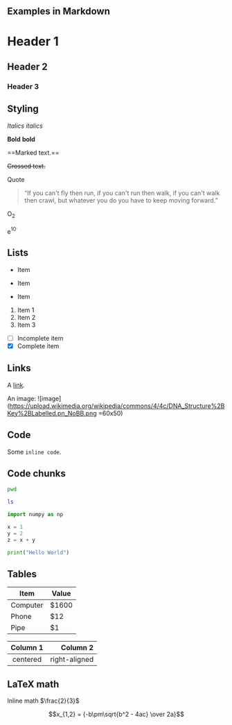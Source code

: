 Examples in Markdown
---------------------------

# Header 1

## Header 2

### Header 3

Styling
---------------------------

*Italics*  _italics_

**Bold**  __bold__

==Marked text.==

~~Crossed text.~~

Quote
> “If you can't fly then run, if you can't run then walk, if you can't walk then crawl, but whatever you do you have to keep moving forward.”

O<sub>2<sub> 

e<sup>10<sup>.

Lists
---------------------------

- Item
 * Item
 + Item

1. Item 1
2. Item 2
3. Item 3

- [ ] Incomplete item
- [x] Complete item

Links
---------------------------

A [link](http://google.com).

An image: ![image](https://upload.wikimedia.org/wikipedia/commons/4/4c/DNA_Structure%2BKey%2BLabelled.pn_NoBB.png =60x50)


Code
---------------------------

Some `inline code`.

## Code chunks

```bash
pwd

ls
```

```python
import numpy as np

x = 1
y = 2
z = x + y

print("Hello World")
```


Tables
---------------------------

Item | Value
-------- | -----
Computer | $1600
Phone | $12
Pipe | $1 

| Column 1 | Column 2 |
|:--------:| -------------:|
| centered | right-aligned | 


LaTeX math
---------------------------

Inline math $\frac{2}{3}$

$$x_{1,2} = {-b\pm\sqrt{b^2 - 4ac} \over 2a}$$

